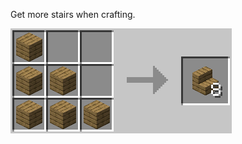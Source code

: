 Get more stairs when crafting.

![Wood stairs](https://github.com/Chailotl/chocolate-tweaks/blob/master/More%20Stairs/Wood%20stairs.png)
